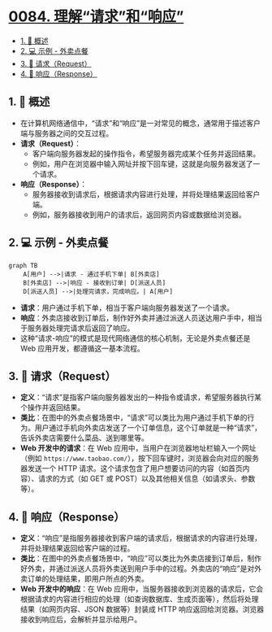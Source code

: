 # [0084. 理解“请求”和“响应”](https://github.com/Tdahuyou/TNotes.nodejs/tree/main/notes/0084.%20%E7%90%86%E8%A7%A3%E2%80%9C%E8%AF%B7%E6%B1%82%E2%80%9D%E5%92%8C%E2%80%9C%E5%93%8D%E5%BA%94%E2%80%9D)

<!-- region:toc -->

- [1. 📒 概述](#1--概述)
- [2. 💻 示例 - 外卖点餐](#2--示例---外卖点餐)
- [3. 📒 请求（Request）](#3--请求request)
- [4. 📒 响应（Response）](#4--响应response)

<!-- endregion:toc -->

## 1. 📒 概述

- 在计算机网络通信中，“请求”和“响应”是一对常见的概念，通常用于描述客户端与服务器之间的交互过程。
- **请求（Request）**：
  - 客户端向服务器发起的操作指令，希望服务器完成某个任务并返回结果。
  - 例如，用户在浏览器中输入网址并按下回车键，这就是向服务器发送了一个请求。
- **响应（Response）**：
  - 服务器接收到请求后，根据请求内容进行处理，并将处理结果返回给客户端。
  - 例如，服务器接收到用户的请求后，返回网页内容或数据给浏览器。

## 2. 💻 示例 - 外卖点餐

```mermaid
graph TB
    A[用户] -->|请求 - 通过手机下单| B[外卖店]
    B[外卖店] -->|响应 - 接收到订单| D[派送人员]
    D[派送人员] -->|处理完请求，完成响应。| A[用户]
```

- **请求**：用户通过手机下单，相当于客户端向服务器发送了一个请求。
- **响应**：外卖店接收到订单后，制作好外卖并通过派送人员送达用户手中，相当于服务器处理完请求后返回了响应。
- 这种“请求-响应”的模式是现代网络通信的核心机制，无论是外卖点餐还是 Web 应用开发，都遵循这一基本流程。

## 3. 📒 请求（Request）

- **定义**：“请求”是指客户端向服务器发出的一种指令或请求，希望服务器执行某个操作并返回结果。
- **类比**：在图中的外卖点餐场景中，“请求”可以类比为用户通过手机下单的行为。用户通过手机向外卖店发送了一个订单信息，这个订单就是一种“请求”，告诉外卖店需要什么菜品、送到哪里等。
- **Web 开发中的请求**：在 Web 应用中，当用户在浏览器地址栏输入一个网址（例如 `https://www.taobao.com/`），按下回车键时，浏览器会向对应的服务器发送一个 HTTP 请求。这个请求包含了用户想要访问的内容（如首页内容）、请求的方式（如 GET 或 POST）以及其他相关信息（如请求头、参数等）。

## 4. 📒 响应（Response）

- **定义**：“响应”是指服务器接收到客户端的请求后，根据请求的内容进行处理，并将处理结果返回给客户端的过程。
- **类比**：在图中的外卖点餐场景中，“响应”可以类比为外卖店接到订单后，制作好外卖，并通过派送人员将外卖送到用户手中的过程。外卖店的“响应”是对外卖订单的处理结果，即用户所点的外卖。
- **Web 开发中的响应**：在 Web 应用中，当服务器接收到浏览器的请求后，它会根据请求的内容进行相应的处理（如查询数据库、生成页面等），然后将处理结果（如网页内容、JSON 数据等）封装成 HTTP 响应返回给浏览器。浏览器接收到响应后，会解析并显示给用户。
